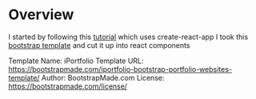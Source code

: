 # Overview

I started by following this [tutorial](https://www.freecodecamp.org/news/portfolio-app-using-react-618814e35843/) which uses create-react-app
I took this [bootstrap template](https://bootstrapmade.com/iportfolio-bootstrap-portfolio-websites-template/) and cut it up into react components

Template Name: iPortfolio
Template URL: https://bootstrapmade.com/iportfolio-bootstrap-portfolio-websites-template/
Author: BootstrapMade.com
License: https://bootstrapmade.com/license/
